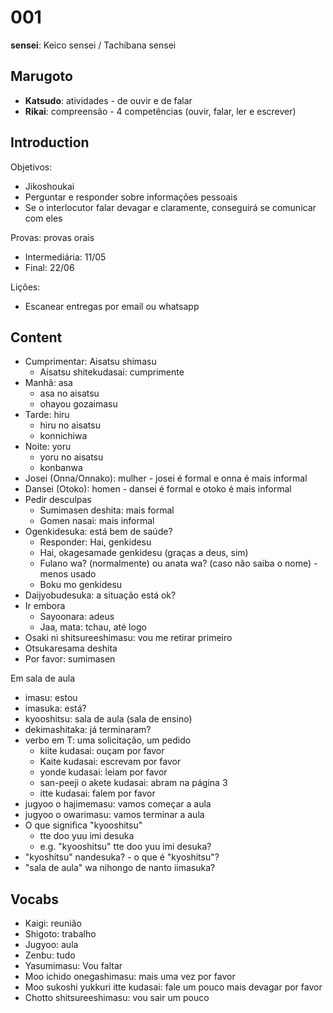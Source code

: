 # 001

**sensei**: Keico sensei / Tachibana sensei

## Marugoto

- **Katsudo**: atividades - de ouvir e de falar
- **Rikai**: compreensão - 4 competências (ouvir, falar, ler e escrever)

## Introduction

Objetivos:

- Jikoshoukai
- Perguntar e responder sobre informações pessoais
- Se o interlocutor falar devagar e claramente, conseguirá se comunicar com eles

Provas: provas orais

- Intermediária: 11/05
- Final: 22/06

Lições:

- Escanear entregas por email ou whatsapp

## Content

- Cumprimentar: Aisatsu shimasu
  - Aisatsu shitekudasai: cumprimente
- Manhã: asa
  - asa no aisatsu
  - ohayou gozaimasu
- Tarde: hiru
  - hiru no aisatsu
  - konnichiwa
- Noite: yoru
  - yoru no aisatsu
  - konbanwa
- Josei (Onna/Onnako): mulher - josei é formal e onna é mais informal
- Dansei (Otoko): homen - dansei é formal e otoko é mais informal
- Pedir desculpas
  - Sumimasen deshita: mais formal
  - Gomen nasai: mais informal
- Ogenkidesuka: está bem de saúde?
  - Responder: Hai, genkidesu
  - Hai, okagesamade genkidesu (graças a deus, sim)
  - Fulano wa? (normalmente) ou anata wa? (caso não saiba o nome) - menos usado
  - Boku mo genkidesu
- Daijyobudesuka: a situação está ok?
- Ir embora
  - Sayoonara: adeus
  - Jaa, mata: tchau, até logo
- Osaki ni shitsureeshimasu: vou me retirar primeiro
- Otsukaresama deshita
- Por favor: sumimasen

Em sala de aula

- imasu: estou
- imasuka: está?
- kyooshitsu: sala de aula (sala de ensino)
- dekimashitaka: já terminaram?
- verbo em T: uma solicitação, um pedido
  - kiite kudasai: ouçam por favor
  - Kaite kudasai: escrevam por favor
  - yonde kudasai: leiam por favor
  - san-peeji o akete kudasai: abram na página 3
  - itte kudasai: falem por favor
- jugyoo o hajimemasu: vamos começar a aula
- jugyoo o owarimasu: vamos terminar a aula
- O que significa "kyooshitsu"
  - tte doo yuu imi desuka
  - e.g. "kyooshitsu" tte doo yuu imi desuka?
- "kyoshitsu" nandesuka? - o que é "kyoshitsu"?
- "sala de aula" wa nihongo de nanto iimasuka?

## Vocabs

- Kaigi: reunião
- Shigoto: trabalho
- Jugyoo: aula
- Zenbu: tudo
- Yasumimasu: Vou faltar
- Moo ichido onegashimasu: mais uma vez por favor
- Moo sukoshi yukkuri itte kudasai: fale um pouco mais devagar por favor
- Chotto shitsureeshimasu: vou sair um pouco
